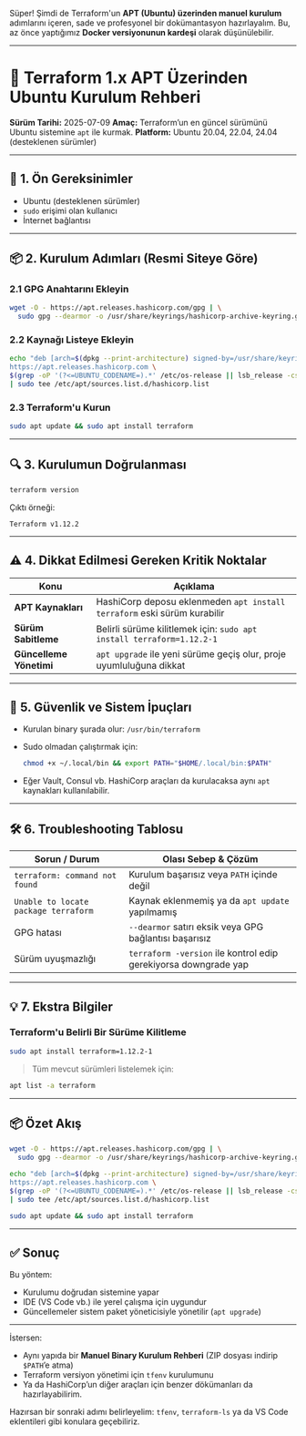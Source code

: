 Süper! Şimdi de Terraform'un **APT (Ubuntu) üzerinden manuel kurulum** adımlarını içeren, sade ve profesyonel bir dokümantasyon hazırlayalım. Bu, az önce yaptığımız **Docker versiyonunun kardeşi** olarak düşünülebilir.

---

# 📘 Terraform 1.x APT Üzerinden Ubuntu Kurulum Rehberi

**Sürüm Tarihi:** 2025-07-09
**Amaç:** Terraform’un en güncel sürümünü Ubuntu sistemine `apt` ile kurmak.
**Platform:** Ubuntu 20.04, 22.04, 24.04 (desteklenen sürümler)

---

## 🧱 1. Ön Gereksinimler

* Ubuntu (desteklenen sürümler)
* `sudo` erişimi olan kullanıcı
* İnternet bağlantısı

---

## 📦 2. Kurulum Adımları (Resmi Siteye Göre)

### 2.1 GPG Anahtarını Ekleyin

```bash
wget -O - https://apt.releases.hashicorp.com/gpg | \
  sudo gpg --dearmor -o /usr/share/keyrings/hashicorp-archive-keyring.gpg
```

### 2.2 Kaynağı Listeye Ekleyin

```bash
echo "deb [arch=$(dpkg --print-architecture) signed-by=/usr/share/keyrings/hashicorp-archive-keyring.gpg] \
https://apt.releases.hashicorp.com \
$(grep -oP '(?<=UBUNTU_CODENAME=).*' /etc/os-release || lsb_release -cs) main" \
| sudo tee /etc/apt/sources.list.d/hashicorp.list
```

### 2.3 Terraform'u Kurun

```bash
sudo apt update && sudo apt install terraform
```

---

## 🔍 3. Kurulumun Doğrulanması

```bash
terraform version
```

Çıktı örneği:

```
Terraform v1.12.2
```

---

## ⚠️ 4. Dikkat Edilmesi Gereken Kritik Noktalar

| Konu                    | Açıklama                                                                 |
| ----------------------- | ------------------------------------------------------------------------ |
| **APT Kaynakları**      | HashiCorp deposu eklenmeden `apt install terraform` eski sürüm kurabilir |
| **Sürüm Sabitleme**     | Belirli sürüme kilitlemek için: `sudo apt install terraform=1.12.2-1`    |
| **Güncelleme Yönetimi** | `apt upgrade` ile yeni sürüme geçiş olur, proje uyumluluğuna dikkat      |

---

## 🔐 5. Güvenlik ve Sistem İpuçları

* Kurulan binary şurada olur: `/usr/bin/terraform`
* Sudo olmadan çalıştırmak için:

  ```bash
  chmod +x ~/.local/bin && export PATH="$HOME/.local/bin:$PATH"
  ```
* Eğer Vault, Consul vb. HashiCorp araçları da kurulacaksa aynı `apt` kaynakları kullanılabilir.

---

## 🛠 6. Troubleshooting Tablosu

| Sorun / Durum                        | Olası Sebep & Çözüm                                             |
| ------------------------------------ | --------------------------------------------------------------- |
| `terraform: command not found`       | Kurulum başarısız veya `PATH` içinde değil                      |
| `Unable to locate package terraform` | Kaynak eklenmemiş ya da `apt update` yapılmamış                 |
| GPG hatası                           | `--dearmor` satırı eksik veya GPG bağlantısı başarısız          |
| Sürüm uyuşmazlığı                    | `terraform -version` ile kontrol edip gerekiyorsa downgrade yap |

---

## 💡 7. Ekstra Bilgiler

### Terraform'u Belirli Bir Sürüme Kilitleme

```bash
sudo apt install terraform=1.12.2-1
```

> Tüm mevcut sürümleri listelemek için:

```bash
apt list -a terraform
```

---

## 📦 Özet Akış

```bash
wget -O - https://apt.releases.hashicorp.com/gpg | \
  sudo gpg --dearmor -o /usr/share/keyrings/hashicorp-archive-keyring.gpg

echo "deb [arch=$(dpkg --print-architecture) signed-by=/usr/share/keyrings/hashicorp-archive-keyring.gpg] \
https://apt.releases.hashicorp.com \
$(grep -oP '(?<=UBUNTU_CODENAME=).*' /etc/os-release || lsb_release -cs) main" \
| sudo tee /etc/apt/sources.list.d/hashicorp.list

sudo apt update && sudo apt install terraform
```

---

## ✅ Sonuç

Bu yöntem:

* Kurulumu doğrudan sistemine yapar
* IDE (VS Code vb.) ile yerel çalışma için uygundur
* Güncellemeler sistem paket yöneticisiyle yönetilir (`apt upgrade`)

---

İstersen:

* Aynı yapıda bir **Manuel Binary Kurulum Rehberi** (ZIP dosyası indirip `$PATH`’e atma)
* Terraform versiyon yönetimi için `tfenv` kurulumunu
* Ya da HashiCorp’un diğer araçları için benzer dökümanları da hazırlayabilirim.

Hazırsan bir sonraki adımı belirleyelim:
`tfenv`, `terraform-ls` ya da VS Code eklentileri gibi konulara geçebiliriz.
